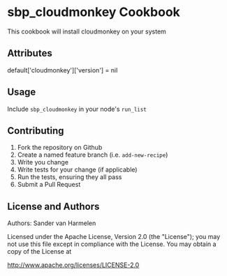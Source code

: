 sbp_cloudmonkey Cookbook
=========================
This cookbook will install cloudmonkey on your system


Attributes
----------
default['cloudmonkey']['version'] = nil


Usage
-----
Include `sbp_cloudmonkey` in your node's `run_list`


Contributing
------------
  1. Fork the repository on Github
  2. Create a named feature branch (i.e. `add-new-recipe`)
  3. Write you change
  4. Write tests for your change (if applicable)
  5. Run the tests, ensuring they all pass
  6. Submit a Pull Request


License and Authors
-------------------
Authors: Sander van Harmelen

Licensed under the Apache License, Version 2.0 (the "License"); you may not use this file except in compliance with the License. You may obtain a copy of the License at

http://www.apache.org/licenses/LICENSE-2.0

